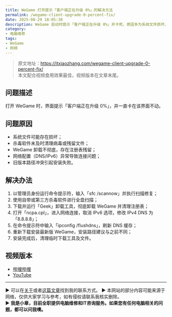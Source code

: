 ```yaml
---
title: WeGame 打开提示「客户端正在升级 0%」的解决方法
permalink: /wegame-client-upgrade-0-percent-fix/
date: 2025-08-29 18:05:38
description: WeGame 启动时提示「客户端正在升级 0%」并卡死，原因多为系统文件损坏、网络异常或旧版本残留。通过系统修复、清理残留、调整网络配置并重装客户端即可解决。
category:
- 电脑维修
tags:
- WeGame
- 网络
---
```


> 原文地址：<https://itxiaozhang.com/wegame-client-upgrade-0-percent-fix/>  
> 本文配合视频食用效果最佳，视频版本在文章末尾。

## 问题描述

打开 WeGame 时，界面提示「客户端正在升级 0%」，并一直卡在该界面不动。

## 问题原因

* 系统文件可能存在损坏；
* 杀毒软件未及时清理病毒或残留文件；
* WeGame 卸载不彻底，存在注册表残留；
* 网络配置（DNS/IPv6）异常导致连接问题；
* 旧版本路径冲突引起安装失败。

## 解决办法

1. 以管理员身份运行命令提示符，输入「sfc /scannow」并执行扫描修复；
2. 使用自带或第三方杀毒软件进行全盘扫描；
3. 下载并运行「Geek」卸载工具，彻底卸载 WeGame 并清理注册表；
4. 打开「ncpa.cpl」，进入网络连接，取消 IPv6 选项，修改 IPv4 DNS 为「8.8.8.8」；
5. 在命令提示符中输入「ipconfig /flushdns」，刷新 DNS 缓存；
6. 重新下载安装最新版 WeGame，安装路径建议与之前不同；
7. 安装完成后，清理临时下载工具及文件。

## 视频版本

* [哔哩哔哩](https://space.bilibili.com/3546607630944387)
* [YouTube](https://www.youtube.com/@itxiaozhang)

---
▶ 可以在[关于](https://itxiaozhang.com/about/)或者[这篇文章](https://itxiaozhang.com/about-computer-repair-services-with-me/)找到我的联系方式。
▶ 本网站的部分内容可能来源于网络，仅供大家学习与参考，如有侵权请联系我核实删除。  
▶ **我是小章，目前全职提供电脑维修和IT咨询服务。如果您有任何电脑相关的问题，都可以问我噢。**  
